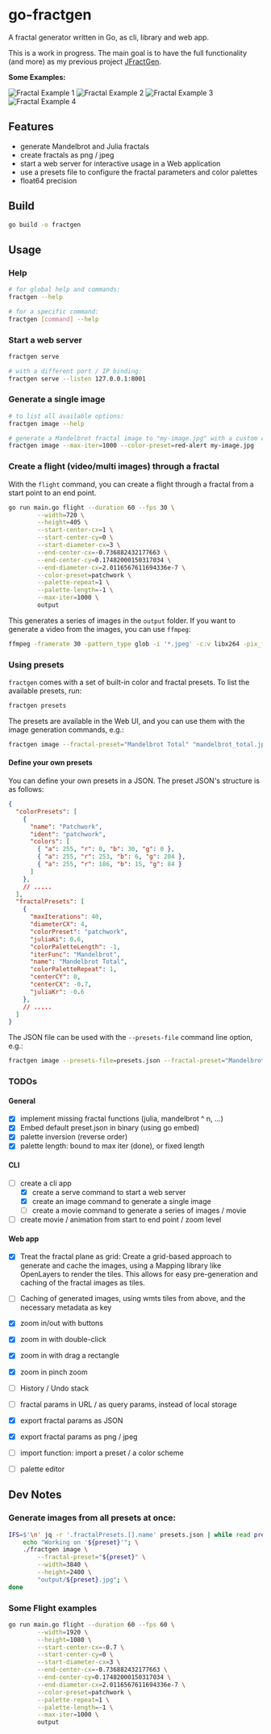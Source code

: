 # go-fractgen

A fractal generator written in Go, as cli, library and web app.

This is a work in progress. The main goal is to have the full functionality (and more) as my previous
project [JFractGen](https://github.com/bylexus/JFractGen).

**Some Examples:**

![Fractal Example 1](./example1.jpg)
![Fractal Example 2](./example2.jpg)
![Fractal Example 3](./example3.jpg)
![Fractal Example 4](./example4.jpg)

## Features

- generate Mandelbrot and Julia fractals
- create fractals as png / jpeg
- start a web server for interactive usage in a Web application
- use a presets file to configure the fractal parameters and color palettes
- float64 precision

## Build

```bash
go build -o fractgen
```

## Usage

### Help

```bash
# for global help and commands:
fractgen --help

# for a specific command:
fractgen [command] --help
```

### Start a web server

```bash
fractgen serve

# with a different port / IP binding:
fractgen serve --listen 127.0.0.1:8001
```

### Generate a single image

```bash
# to list all available options:
fractgen image --help 

# generate a Mandelbrot fractal image to "my-image.jpg" with a custom color palette and 1000 iterations:
fractgen image --max-iter=1000 --color-preset=red-alert my-image.jpg
```


### Create a flight (video/multi images) through a fractal

With the `flight` command, you can create a flight through a fractal from a start point to an end point.

```bash
go run main.go flight --duration 60 --fps 30 \
		--width=720 \
		--height=405 \
        --start-center-cx=1 \
        --start-center-cy=0 \
        --start-diameter-cx=3 \
        --end-center-cx=-0.736882432177663 \
        --end-center-cy=0.17482000150317034 \
        --end-diameter-cx=2.0116567611694336e-7 \
        --color-preset=patchwork \
        --palette-repeat=1 \
        --palette-length=-1 \
        --max-iter=1000 \
		output
```

This generates a series of images in the `output` folder. If you want to generate a video from the images, you can use `ffmpeg`:

```bash
ffmpeg -framerate 30 -pattern_type glob -i '*.jpeg' -c:v libx264 -pix_fmt yuv420p out.mp4
```

### Using presets

`fractgen` comes with a set of built-in color and fractal presets. To list the available presets, run:

```bash
fractgen presets
```

The presets are available in the Web UI, and you can use them with the image generation commands, e.g.:

```bash
fractgen image --fractal-preset="Mandelbrot Total" "mandelbrot_total.jpg"
```

#### Define your own presets

You can define your own presets in a JSON. The preset JSON's structure is as follows:

```json
{
  "colorPresets": [
    {
      "name": "Patchwork",
      "ident": "patchwork",
      "colors": [
        { "a": 255, "r": 0, "b": 30, "g": 0 },
        { "a": 255, "r": 253, "b": 6, "g": 204 },
        { "a": 255, "r": 186, "b": 15, "g": 84 }
      ]
    },
	// .....
  ],
  "fractalPresets": [
    {
      "maxIterations": 40,
      "diameterCX": 4,
      "colorPreset": "patchwork",
      "juliaKi": 0.6,
      "colorPaletteLength": -1,
      "iterFunc": "Mandelbrot",
      "name": "Mandelbrot Total",
      "colorPaletteRepeat": 1,
      "centerCY": 0,
      "centerCX": -0.7,
      "juliaKr": -0.6
    },
	// .....
  ]
}
```

The JSON file can be used with the `--presets-file` command line option, e.g.:

```bash
fractgen image --presets-file=presets.json --fractal-preset="Mandelbrot Total" "mandelbrot_total.jpg"
```





### TODOs

#### General

- [x] implement missing fractal functions (julia, mandelbrot ^ n, ...)
- [x] Embed default preset.json in binary (using go embed)
- [x] palette inversion (reverse order)
- [x] palette length: bound to max iter (done), or fixed length

#### CLI

- [ ] create a cli app
	- [x] create a serve command to start a web server
	- [x] create an image command to generate a single image
	- [ ] create a movie command to generate a series of images / movie

- [ ] create movie / animation from start to end point / zoom level

#### Web app

- [x] Treat the fractal plane as grid: Create a grid-based approach to generate and cache the images,
using a Mapping library like OpenLayers to render the tiles. This allows for easy pre-generation and caching
of the fractal images as tiles.
- [ ] Caching of generated images, using wmts tiles from above, and the necessary metadata as key
- [x] zoom in/out with buttons
- [x] zoom in with double-click
- [x] zoom in with drag a rectangle
- [x] zoom in pinch zoom
- [ ] History / Undo stack
- [ ] fractal params in URL / as query params, instead of local storage
- [x] export fractal params as JSON
- [x] export fractal params as png / jpeg
- [ ] import function: import a preset / a color scheme
- [ ] palette editor


## Dev Notes

### Generate images from all presets at once:

```bash
IFS=$'\n' jq -r '.fractalPresets.[].name' presets.json | while read preset; do; \ 
	echo "Working on '${preset}'"; \
	./fractgen image \
		--fractal-preset="${preset}" \
		--width=3840 \
		--height=2400 \
		"output/${preset}.jpg"; \
done
```

### Some Flight examples

```bash
go run main.go flight --duration 60 --fps 60 \
		--width=1920 \
		--height=1080 \
        --start-center-cx=-0.7 \
        --start-center-cy=0 \
        --start-diameter-cx=3 \
        --end-center-cx=-0.736882432177663 \
        --end-center-cy=0.17482000150317034 \
        --end-diameter-cx=2.0116567611694336e-7 \
        --color-preset=patchwork \
        --palette-repeat=1 \
        --palette-length=-1 \
        --max-iter=1000 \
		output
```